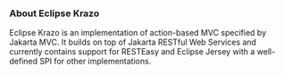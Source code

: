 <h3>About Eclipse Krazo</h3>

Eclipse Krazo is an implementation of action-based MVC specified by Jakarta MVC. 
It builds on top of Jakarta RESTful Web Services and currently contains support for RESTEasy and 
Eclipse Jersey with a well-defined SPI for other implementations.
